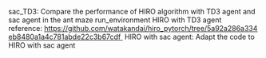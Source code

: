 sac_TD3: Compare the performance of HIRO algorithm with TD3 agent and sac agent in the ant maze run_environment
HIRO with TD3 agent reference: https://github.com/watakandai/hiro_pytorch/tree/5a92a286a334eb8480a1a4c781abde22c3b67cdf 
HIRO with sac agent: Adapt the code to HIRO with sac agent
